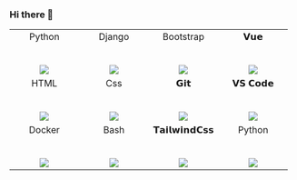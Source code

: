 ### Hi there 👋

<!--
**CuevaTomasArg/CuevaTomasArg** is a ✨ _special_ ✨ repository because its `README.md` (this file) appears on your GitHub profile.

Here are some ideas to get you started:

- 🔭 I’m currently working on ...
- 🌱 I’m currently learning ...
- 👯 I’m looking to collaborate on ...
- 🤔 I’m looking for help with ...
- 💬 Ask me about ...
- 📫 How to reach me: ...
- 😄 Pronouns: ...
- ⚡ Fun fact: ...
-->

<table>
        <tbody>
          <tr valign="top">
            <td width="25%" align="center">
              <span>Python</span><br><br><br>
              <a target="_blank" rel="noopener noreferrer nofollow" href="https://camo.githubusercontent.com/f588f503d402281815ec27bfe82f9009daa8e2c6f364b83c9ef45c4873d9cd19/68747470733a2f2f7777772e7376677265706f2e636f6d2f73686f772f3335343233382f707974686f6e2e737667"><img height="auto" src="https://camo.githubusercontent.com/f588f503d402281815ec27bfe82f9009daa8e2c6f364b83c9ef45c4873d9cd19/68747470733a2f2f7777772e7376677265706f2e636f6d2f73686f772f3335343233382f707974686f6e2e737667" data-canonical-src="https://www.svgrepo.com/show/354238/python.svg" style="max-width: 100%;"></a>
            </td>
            <td width="25%" align="center">
              <span>Django</span><br><br><br>
              <a target="_blank" rel="noopener noreferrer nofollow" href="https://camo.githubusercontent.com/44c0e01512c49174c300ec954190701ae82d3c27073a2f72d03030e479b16ea8/68747470733a2f2f7777772e7376677265706f2e636f6d2f73686f772f3335333938352f6c61726176656c2e737667"><img height="auto" src="https://www.vectorlogo.zone/logos/djangoproject/djangoproject-icon.svg" style="max-width: 100%;"></a>
            </td>
            <td width="25%" align="center">
              <span>Bootstrap</span><br><br><br>
              <a target="_blank" rel="noopener noreferrer nofollow" href="https://camo.githubusercontent.com/f652425cf4fe9cf65992e115b889b53f7e3fd2582e145f2992e14b7675ded09e/68747470733a2f2f7777772e7376677265706f2e636f6d2f73686f772f3330333239332f626f6f7473747261702d342d6c6f676f2e737667"><img height="auto" src="https://camo.githubusercontent.com/f652425cf4fe9cf65992e115b889b53f7e3fd2582e145f2992e14b7675ded09e/68747470733a2f2f7777772e7376677265706f2e636f6d2f73686f772f3330333239332f626f6f7473747261702d342d6c6f676f2e737667" data-canonical-src="https://www.svgrepo.com/show/303293/bootstrap-4-logo.svg" style="max-width: 100%;"></a>
            </td>
            <td width="25%" align="center">
              <span>𝗩𝘂𝗲</span><br><br><br>
              <a target="_blank" rel="noopener noreferrer nofollow" href="https://camo.githubusercontent.com/08f31db28ab080d240fc5570dfe92a868d279e76a564108f2eee4356ad592a86/68747470733a2f2f63646e2e737667706f726e2e636f6d2f6c6f676f732f7675652e737667"><img height="auto" src="https://camo.githubusercontent.com/08f31db28ab080d240fc5570dfe92a868d279e76a564108f2eee4356ad592a86/68747470733a2f2f63646e2e737667706f726e2e636f6d2f6c6f676f732f7675652e737667" data-canonical-src="https://cdn.svgporn.com/logos/vue.svg" style="max-width: 100%;"></a>
            </td>
          </tr>
          <tr valign="top">
            <td width="25%" align="center">
              <span>HTML</span><br><br><br>
              <a target="_blank" rel="noopener noreferrer nofollow" href="https://camo.githubusercontent.com/7912e1070ca6abd8313a7b2cb93d59f84d4f4cf11ae3eed7b46548c7054ac55a/68747470733a2f2f7777772e7376677265706f2e636f6d2f73686f772f3138333633372f68746d6c352e737667"><img height="auto" src="https://camo.githubusercontent.com/7912e1070ca6abd8313a7b2cb93d59f84d4f4cf11ae3eed7b46548c7054ac55a/68747470733a2f2f7777772e7376677265706f2e636f6d2f73686f772f3138333633372f68746d6c352e737667" data-canonical-src="https://www.svgrepo.com/show/183637/html5.svg" style="max-width: 100%;"></a>
            </td>
            <td width="25%" align="center">
              <span>Css</span><br><br><br>
              <a target="_blank" rel="noopener noreferrer nofollow" href="https://camo.githubusercontent.com/dc60322aa209118df2560b0ad9b2c39f802813b86748b9691aa0448f64928a6a/68747470733a2f2f7777772e7376677265706f2e636f6d2f73686f772f3334393333302f637373332e737667"><img height="auto" src="https://camo.githubusercontent.com/dc60322aa209118df2560b0ad9b2c39f802813b86748b9691aa0448f64928a6a/68747470733a2f2f7777772e7376677265706f2e636f6d2f73686f772f3334393333302f637373332e737667" data-canonical-src="https://www.svgrepo.com/show/349330/css3.svg" style="max-width: 100%;"></a>
            </td>
            <td width="25%" align="center">
              <span>𝗚𝗶𝘁</span><br><br><br>
              <a target="_blank" rel="noopener noreferrer nofollow" href="https://camo.githubusercontent.com/d2821617ebb471dac3033a3e0b8e17c692f6ed59c0c9ad8acdfa7562a6ea6a81/68747470733a2f2f63646e2e737667706f726e2e636f6d2f6c6f676f732f6769742d69636f6e2e737667"><img height="auto" src="https://camo.githubusercontent.com/d2821617ebb471dac3033a3e0b8e17c692f6ed59c0c9ad8acdfa7562a6ea6a81/68747470733a2f2f63646e2e737667706f726e2e636f6d2f6c6f676f732f6769742d69636f6e2e737667" data-canonical-src="https://cdn.svgporn.com/logos/git-icon.svg" style="max-width: 100%;"></a>
            </td>
            <td width="25%" align="center">
              <span>𝗩𝗦 𝗖𝗼𝗱𝗲</span><br><br><br>
              <a target="_blank" rel="noopener noreferrer nofollow" href="https://camo.githubusercontent.com/d4dcf8fd2bf82734a52774ae132c387357221a5d144ef0356e52c66a2d9f41e9/68747470733a2f2f63646e2e737667706f726e2e636f6d2f6c6f676f732f76697375616c2d73747564696f2d636f64652e737667"><img height="auto" src="https://camo.githubusercontent.com/d4dcf8fd2bf82734a52774ae132c387357221a5d144ef0356e52c66a2d9f41e9/68747470733a2f2f63646e2e737667706f726e2e636f6d2f6c6f676f732f76697375616c2d73747564696f2d636f64652e737667" data-canonical-src="https://cdn.svgporn.com/logos/visual-studio-code.svg" style="max-width: 100%;"></a>
            </td>
          </tr>
          <tr valign="top">
            <td width="25%" align="center">
              <span>Docker</span><br><br><br>
              <a target="_blank" rel="noopener noreferrer nofollow" href="https://camo.githubusercontent.com/36874a6c3713e23e2c210e462925474eea61aba87a8d59daade3d7a313b2f424/68747470733a2f2f7777772e7376677265706f2e636f6d2f73686f772f3330333233312f646f636b65722d6c6f676f2e737667"><img height="auto" src="https://camo.githubusercontent.com/36874a6c3713e23e2c210e462925474eea61aba87a8d59daade3d7a313b2f424/68747470733a2f2f7777772e7376677265706f2e636f6d2f73686f772f3330333233312f646f636b65722d6c6f676f2e737667" data-canonical-src="https://www.svgrepo.com/show/303231/docker-logo.svg" style="max-width: 100%;"></a>
            </td>
            <td width="25%" align="center">
              <span>Bash</span><br><br><br>
              <a target="_blank" rel="noopener noreferrer nofollow" href="https://camo.githubusercontent.com/9aa0e93dd263d158c47a513dd552211d571375bca4820998026e2b909db8d616/68747470733a2f2f7777772e7376677265706f2e636f6d2f73686f772f3335333437382f626173682d69636f6e2e737667"><img height="auto" src="https://camo.githubusercontent.com/9aa0e93dd263d158c47a513dd552211d571375bca4820998026e2b909db8d616/68747470733a2f2f7777772e7376677265706f2e636f6d2f73686f772f3335333437382f626173682d69636f6e2e737667" data-canonical-src="https://www.svgrepo.com/show/353478/bash-icon.svg" style="max-width: 100%;"></a>
            </td>
            <td width="25%" align="center">
              <span>𝗧𝗮𝗶𝗹𝘄𝗶𝗻𝗱𝗖𝘀𝘀</span><br><br><br>
              <a target="_blank" rel="noopener noreferrer nofollow" href="https://camo.githubusercontent.com/2c69dc89e7484cf00c5375512ba804c3b7ca8284dab85a8782af3f2bfbeb52c1/68747470733a2f2f63646e2e737667706f726e2e636f6d2f6c6f676f732f7461696c77696e646373732d69636f6e2e737667"><img height="auto" src="https://camo.githubusercontent.com/2c69dc89e7484cf00c5375512ba804c3b7ca8284dab85a8782af3f2bfbeb52c1/68747470733a2f2f63646e2e737667706f726e2e636f6d2f6c6f676f732f7461696c77696e646373732d69636f6e2e737667" data-canonical-src="https://cdn.svgporn.com/logos/tailwindcss-icon.svg" style="max-width: 100%;"></a>
            </td>
            <td width="25%" align="center">
              <span>Python</span><br><br><br>
              <a target="_blank" rel="noopener noreferrer nofollow" href="https://camo.githubusercontent.com/f588f503d402281815ec27bfe82f9009daa8e2c6f364b83c9ef45c4873d9cd19/68747470733a2f2f7777772e7376677265706f2e636f6d2f73686f772f3335343233382f707974686f6e2e737667"><img height="auto" src="https://camo.githubusercontent.com/f588f503d402281815ec27bfe82f9009daa8e2c6f364b83c9ef45c4873d9cd19/68747470733a2f2f7777772e7376677265706f2e636f6d2f73686f772f3335343233382f707974686f6e2e737667" data-canonical-src="https://www.svgrepo.com/show/354238/python.svg" style="max-width: 100%;"></a>
            </td>
          </tr>
        </tbody>
      </table>
